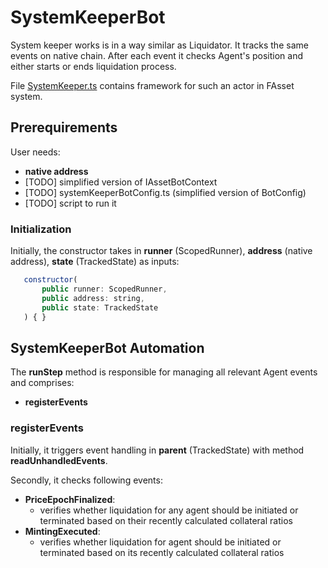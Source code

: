 # SystemKeeperBot

System keeper works is in a way similar as Liquidator. It tracks the same events on native chain. After each event it checks Agent's position and either starts or ends liquidation process.

File [SystemKeeper.ts](../src/actors/SystemKeeper.ts) contains framework for such an actor in FAsset system.

## Prerequirements
User needs:
- **native address**
- [TODO] simplified version of IAssetBotContext
- [TODO] systemKeeperBotConfig.ts (simplified version of BotConfig)
- [TODO] script to run it

### Initialization
Initially, the constructor takes in **runner** (ScopedRunner), **address** (native address), **state** (TrackedState) as inputs:
```javascript
   constructor(
       public runner: ScopedRunner,
       public address: string,
       public state: TrackedState
   ) { }
```
## SystemKeeperBot Automation
The **runStep** method is responsible for managing all relevant Agent events and comprises:
- **registerEvents**

### registerEvents
Initially, it triggers event handling in **parent** (TrackedState) with method **readUnhandledEvents**.

Secondly, it checks following events:
- **PriceEpochFinalized**:
    - verifies whether liquidation for any agent should be initiated or terminated based on their recently calculated collateral ratios
- **MintingExecuted**:
    - verifies whether liquidation for agent should be initiated or terminated based on its recently calculated collateral ratios

